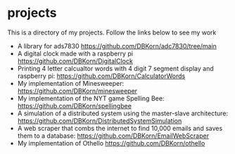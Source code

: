 # projects
This is a directory of my projects. Follow the links below to see my work
- A library for ads7830 https://github.com/DBKorn/adc7830/tree/main
- A digital clock made with a raspberry pi https://github.com/DBKorn/DigitalClock
- Printing 4 letter calcualtor words with 4 digit 7 segment display and raspberry pi: https://github.com/DBKorn/CalculatorWords
- My implementation of Minesweeper: https://github.com/DBKorn/minesweeper
- My implementation of the NYT game Spelling Bee: https://github.com/DBKorn/spellingbee
- A simulation of a distributed system using the master-slave architecture: https://github.com/DBKorn/DistributedSystemSimulation
- A web scraper that combs the internet to find 10,000 emails and saves them to a database: https://github.com/DBKorn/EmailWebScraper
- My implementation of Othello https://github.com/DBKorn/othello
